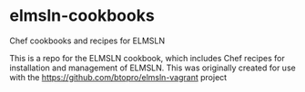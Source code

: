 elmsln-cookbooks
===========

Chef cookbooks and recipes for ELMSLN

This is a repo for the ELMSLN cookbook, which includes Chef recipes for installation and management of ELMSLN.
This was originally created for use with the https://github.com/btopro/elmsln-vagrant project
